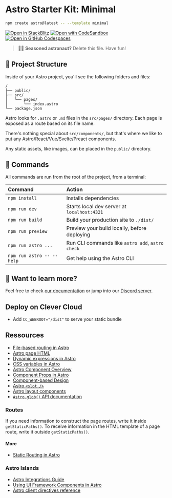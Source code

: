 # Astro Starter Kit: Minimal

```sh
npm create astro@latest -- --template minimal
```

[![Open in StackBlitz](https://developer.stackblitz.com/img/open_in_stackblitz.svg)](https://stackblitz.com/github/withastro/astro/tree/latest/examples/minimal)
[![Open with CodeSandbox](https://assets.codesandbox.io/github/button-edit-lime.svg)](https://codesandbox.io/p/sandbox/github/withastro/astro/tree/latest/examples/minimal)
[![Open in GitHub Codespaces](https://github.com/codespaces/badge.svg)](https://codespaces.new/withastro/astro?devcontainer_path=.devcontainer/minimal/devcontainer.json)

> 🧑‍🚀 **Seasoned astronaut?** Delete this file. Have fun!

## 🚀 Project Structure

Inside of your Astro project, you'll see the following folders and files:

```text
/
├── public/
├── src/
│   └── pages/
│       └── index.astro
└── package.json
```

Astro looks for `.astro` or `.md` files in the `src/pages/` directory. Each page is exposed as a route based on its file name.

There's nothing special about `src/components/`, but that's where we like to put any Astro/React/Vue/Svelte/Preact components.

Any static assets, like images, can be placed in the `public/` directory.

## 🧞 Commands

All commands are run from the root of the project, from a terminal:

| Command                   | Action                                           |
| :------------------------ | :----------------------------------------------- |
| `npm install`             | Installs dependencies                            |
| `npm run dev`             | Starts local dev server at `localhost:4321`      |
| `npm run build`           | Build your production site to `./dist/`          |
| `npm run preview`         | Preview your build locally, before deploying     |
| `npm run astro ...`       | Run CLI commands like `astro add`, `astro check` |
| `npm run astro -- --help` | Get help using the Astro CLI                     |

## 👀 Want to learn more?

Feel free to check [our documentation](https://docs.astro.build) or jump into our [Discord server](https://astro.build/chat).

## Deploy on Clever Cloud

- Add `CC_WEBROOT="/dist"` to serve your static bundle

## Ressources

- [File-based routing in Astro](https://docs.astro.build/en/basics/astro-pages/#file-based-routing)
- [Astro page HTML](https://docs.astro.build/en/basics/astro-pages/#astro-pages)
- [Dynamic expressions in Astro](https://docs.astro.build/en/basics/astro-syntax/#jsx-like-expressions)
- [CSS variables in Astro](https://docs.astro.build/en/guides/styling/#css-variables)
- [Astro Component Overview](https://docs.astro.build/en/basics/astro-components/)
- [Component Props in Astro](https://docs.astro.build/en/basics/astro-components/#component-props)
- [Component-based Design](https://www.droptica.com/blog/component-based-design/)
- [Astro `<slot />`](https://docs.astro.build/en/basics/astro-components/#slots)
- [Astro layout components](https://docs.astro.build/en/basics/layouts/)
- [`Astro.glob()` API documentation](https://docs.astro.build/en/reference/api-reference/#astroglob)

### Routes

If you need information to construct the page routes, write it inside `getStaticPaths()`.
To receive information in the HTML template of a page route, write it outside `getStaticPaths()`.

#### More

- [Static Routing in Astro](https://docs.astro.build/en/guides/routing/#static-routes)

### Astro Islands

- [Astro Integrations Guide](https://docs.astro.build/en/guides/integrations-guide/)
- [Using UI Framework Components in Astro](https://docs.astro.build/en/guides/framework-components/#using-framework-components)
- [Astro client directives reference](https://docs.astro.build/en/reference/directives-reference/#client-directives)
